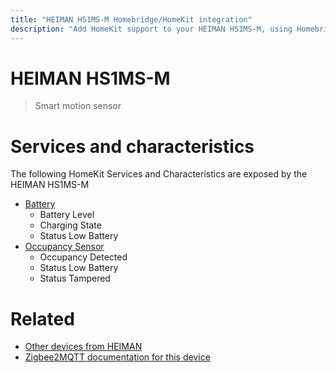 ```yaml
---
title: "HEIMAN HS1MS-M Homebridge/HomeKit integration"
description: "Add HomeKit support to your HEIMAN HS1MS-M, using Homebridge, Zigbee2MQTT and homebridge-z2m."
---
```

<!---
This file has been GENERATED using src/docgen/docgen.ts
DO NOT EDIT THIS FILE MANUALLY!
-->
# HEIMAN HS1MS-M
> Smart motion sensor


# Services and characteristics
The following HomeKit Services and Characteristics are exposed by
the HEIMAN HS1MS-M

* [Battery](../../battery.md)
  * Battery Level
  * Charging State
  * Status Low Battery
* [Occupancy Sensor](../../sensors.md)
  * Occupancy Detected
  * Status Low Battery
  * Status Tampered


# Related
* [Other devices from HEIMAN](../index.md#heiman)
* [Zigbee2MQTT documentation for this device](https://www.zigbee2mqtt.io/devices/HS1MS-M.html)
